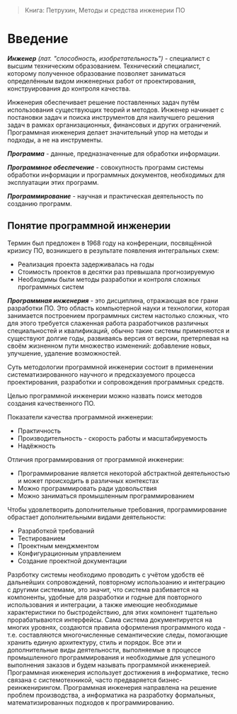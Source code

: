 > Книга: Петрухин, Методы и средства инженерии ПО

# Введение

**_Инженер_** _(лат. "способность, изобретательность")_ - специалист с высшим техническим образованием. Технический специалист, которому полученное образование позволяет заниматься определённым видом инженерных работ от проектирования, конструирования до контроля качества.

Инженерия обеспечивает решение поставленных задач путём использования существующих
теорий и методов. Инженер начинает с постановки задач и поиска инструментов для наилучшего решения задач в рамках организационных, финансовых и других ограничений. Программная инженерия делает значительный упор на методы и подходы, а не на инструменты.

**_Программа_** - данные, предназначенные для обработки информации.

**_Программное обеспечение_** - совокупность программ системы обработки информации и программных документов, необходимых для эксплуатации этих программ.

**_Программирование_** - научная и практическая деятельность по созданию программ.

## Понятие программной инженерии

Термин был предложен в 1968 году на конференции, посвящённой кризису ПО, возникшего в результате появления интегральных схем:
* Реализация проекта задерживалась на годы
* Стоимость проектов в десятки раз превышала прогнозируемую
* Необходимы были методы разработки и контроля сложных программных систем

**_Программная инженерия_** - это дисциплина, отражающая все грани разработки ПО. Это область компьютерной науки и технологии, которая занимается построением программных систем настолько сложных, что для этого требуется слаженная работа разработчиков различных специальностей и квалификаций, обычно такие системы применяются и существуют долгие годы, развиваясь версия от версии, претерпевая на своём жизненном пути множество изменений: добавление новых, улучшение, удаление возможностей.

Суть методологии программной инженерии состоит в применении систематизированного научного и предсказуемого процесса проектирования, разработки и сопровождения программных средств.

Целью программной инженерии можно назвать поиск методов создания
качественного ПО.

Показатели качества программной инженерии:
* Практичность
* Производительность - скорость работы и масштабируемость
* Надёжность

Отличия программирования от программной инженерии:
* Программирование является некоторой абстрактной деятельностью и может происходить в различных контекстах
* Можно программировать ради удовольствия
* Можно заниматься промышленным программированием

Чтобы удовлетворить дополнительные требования, программирование обрастает дополнительными видами деятельности:
* Разработкой требований
* Тестированием
* Проектным менджментом
* Конфигурационным управлением
* Создание проектной документации

Разрботку системы необходимо проводить с учётом удобств её дальнейших сопровождений, повторному использоанию и интеграцию с другими системами, это значит, что система разбивается на компоненты, удобные для разработки и годные для повторного использования и интеграции, а также имеющие необходимые характеристики по быстродействию, для этих компонент тщательно прорабатываются интерфейсы. Сама система документируется на многих уровнях, создаются правила
оформления программного кода - т.е. составляются многочисленные семантические следы, помогающие хранить единую архитектуру, стиль и порядок. Все эти и дополнительные виды деятельности, выполняемые в процессе промышленного программирования и необходимые для успешного выполнения заказов и будем называть
программной инженерией. Программная инженерия использует достижения в информатике, тесно связана с системотехникой, часто предваряется бизнес-реинженирингом. Программная инженерия направлена на решение проблем производства, а информатика на разработку формальных, математизированных подходов к программированию.
